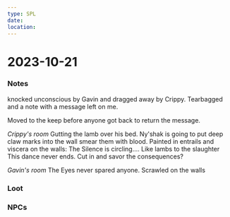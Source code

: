 ```yaml
---
type: SPL
date: 
location:
---
```


# 2023-10-21

### Notes

knocked unconscious by Gavin and dragged away by Crippy. Tearbagged and a note with a message left on me.

Moved to the keep before anyone got back to return the message.

_Crippy's room_
Gutting the lamb over his bed. Ny'shak is going to put deep claw marks into the wall smear them with blood. Painted in entrails and viscera on the walls: The Silence is circling.... Like lambs to the slaughter This dance never ends. Cut in and savor the consequences?

_Gavin's room_
The Eyes never spared anyone. Scrawled on the walls 

### Loot



### NPCs